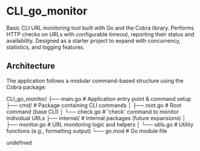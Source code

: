 # CLI_go_monitor
Basic CLI URL monitoring tool built with Go and the Cobra library. Performs HTTP checks on URLs with configurable timeout, reporting their status and availability. Designed as a starter project to expand with concurrency, statistics, and logging features.

## Architecture

The application follows a modular command-based structure using the Cobra package:

CLI_go_monitor/
├── main.go # Application entry point & command setup
├── cmd/ # Package containing CLI commands
│ ├── root.go # Root command (base CLI)
│ └── check.go # 'check' command to monitor individual URLs
├── internal/ # Internal packages (future expansions)
│ ├── monitor.go # URL monitoring logic and helpers
│ └── utils.go # Utility functions (e.g., formatting output)
└── go.mod # Go module file

undefined


